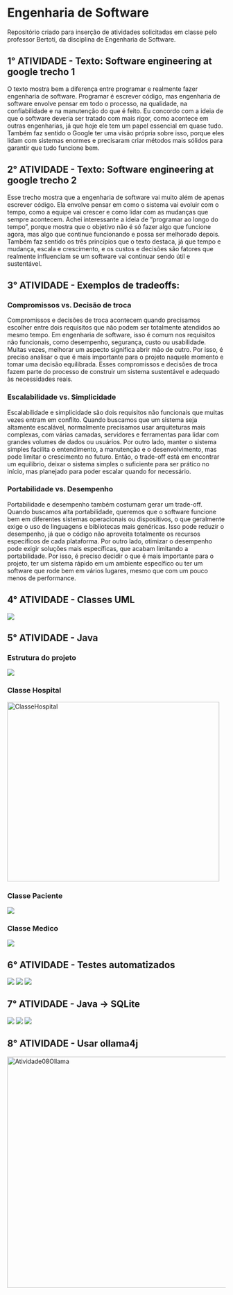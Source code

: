 # Engenharia de Software

Repositório criado para inserção de atividades solicitadas em classe pelo professor Bertoti, da disciplina de Engenharia de Software.

## 1° ATIVIDADE -  Texto: Software engineering at google trecho 1

O texto mostra bem a diferença entre programar e realmente fazer engenharia de software. Programar é escrever código, mas engenharia de software envolve pensar em todo o processo, na qualidade, na confiabilidade e na manutenção do que é feito. Eu concordo com a ideia de que o software deveria ser tratado com mais rigor, como acontece em outras engenharias, já que hoje ele tem um papel essencial em quase tudo. Também faz sentido o Google ter uma visão própria sobre isso, porque eles lidam com sistemas enormes e precisaram criar métodos mais sólidos para garantir que tudo funcione bem.

## 2° ATIVIDADE -  Texto: Software engineering at google trecho 2

Esse trecho mostra que a engenharia de software vai muito além de apenas escrever código. Ela envolve pensar em como o sistema vai evoluir com o tempo, como a equipe vai crescer e como lidar com as mudanças que sempre acontecem. Achei interessante a ideia de “programar ao longo do tempo”, porque mostra que o objetivo não é só fazer algo que funcione agora, mas algo que continue funcionando e possa ser melhorado depois. Também faz sentido os três princípios que o texto destaca, já que tempo e mudança, escala e crescimento, e os custos e decisões são fatores que realmente influenciam se um software vai continuar sendo útil e sustentável.

## 3° ATIVIDADE -  Exemplos de tradeoffs:

### Compromissos vs. Decisão de troca

Compromissos e decisões de troca acontecem quando precisamos escolher entre dois requisitos que não podem ser totalmente atendidos ao mesmo tempo. Em engenharia de software, isso é comum nos requisitos não funcionais, como desempenho, segurança, custo ou usabilidade. Muitas vezes, melhorar um aspecto significa abrir mão de outro. Por isso, é preciso analisar o que é mais importante para o projeto naquele momento e tomar uma decisão equilibrada. Esses compromissos e decisões de troca fazem parte do processo de construir um sistema sustentável e adequado às necessidades reais.

### Escalabilidade vs. Simplicidade

Escalabilidade e simplicidade são dois requisitos não funcionais que muitas vezes entram em conflito. Quando buscamos que um sistema seja altamente escalável, normalmente precisamos usar arquiteturas mais complexas, com várias camadas, servidores e ferramentas para lidar com grandes volumes de dados ou usuários. Por outro lado, manter o sistema simples facilita o entendimento, a manutenção e o desenvolvimento, mas pode limitar o crescimento no futuro. Então, o trade-off está em encontrar um equilíbrio, deixar o sistema simples o suficiente para ser prático no início, mas planejado para poder escalar quando for necessário.


### Portabilidade vs. Desempenho

Portabilidade e desempenho também costumam gerar um trade-off. Quando buscamos alta portabilidade, queremos que o software funcione bem em diferentes sistemas operacionais ou dispositivos, o que geralmente exige o uso de linguagens e bibliotecas mais genéricas. Isso pode reduzir o desempenho, já que o código não aproveita totalmente os recursos específicos de cada plataforma. Por outro lado, otimizar o desempenho pode exigir soluções mais específicas, que acabam limitando a portabilidade. Por isso, é preciso decidir o que é mais importante para o projeto, ter um sistema rápido em um ambiente específico ou ter um software que rode bem em vários lugares, mesmo que com um pouco menos de performance.

## 4° ATIVIDADE - Classes UML

<td><img src="https://github.com/oliveiraluizgustavo/bertoti/blob/main/EngenhariaDeSoftware/Docs/Assets/Diagrama_UML.png"></td>

## 5° ATIVIDADE - Java

### Estrutura do projeto

<td><img src="https://github.com/oliveiraluizgustavo/bertoti/blob/main/EngenhariaDeSoftware/Docs/Assets/EstruturaDasClasses.png"></td>

### Classe Hospital

<img width="489" height="414" alt="ClasseHospital" src="https://github.com/user-attachments/assets/758d9e2d-63cd-4dc8-ae0d-db4ec0af53f6" />


### Classe Paciente

<td><img src="https://github.com/oliveiraluizgustavo/bertoti/blob/main/EngenhariaDeSoftware/Docs/Assets/ClassePaciente.png"></td>

### Classe Medico

<td><img src="https://github.com/oliveiraluizgustavo/bertoti/blob/main/EngenhariaDeSoftware/Docs/Assets/ClasseMedico.png"></td>

## 6° ATIVIDADE - Testes automatizados

<td><img src="https://github.com/oliveiraluizgustavo/bertoti/blob/main/EngenhariaDeSoftware/Docs/Assets/ClasseTeste01.png"></td>
<td><img src="https://github.com/oliveiraluizgustavo/bertoti/blob/main/EngenhariaDeSoftware/Docs/Assets/ClasseTeste02.png"></td>
<td><img src="https://github.com/oliveiraluizgustavo/bertoti/blob/main/EngenhariaDeSoftware/Docs/Assets/ClasseTeste03.png"></td>

## 7° ATIVIDADE - Java -> SQLite

<td><img src="https://github.com/oliveiraluizgustavo/bertoti/blob/main/EngenhariaDeSoftware/Docs/Assets/ClasseDeConexaoComBancoDeDados01.png"></td>
<td><img src="https://github.com/oliveiraluizgustavo/bertoti/blob/main/EngenhariaDeSoftware/Docs/Assets/ClasseDeConexaoComBancoDeDados02.png"></td>
<td><img src="https://github.com/oliveiraluizgustavo/bertoti/blob/main/EngenhariaDeSoftware/Docs/Assets/ClasseDeConexaoComBancoDeDados03.png"></td>

## 8° ATIVIDADE - Usar ollama4j

<img width="705" height="533" alt="Atividade08Ollama" src="https://github.com/user-attachments/assets/c09c0c6f-f9a6-4594-bfd1-6b2bd39e767c" />

